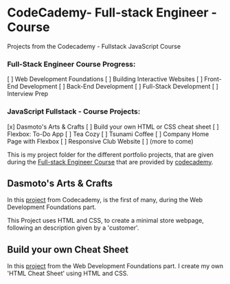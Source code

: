 # CodeCademy- Full-stack Engineer - Course
 Projects from the Codecademy - Fullstack JavaScript Course

### Full-Stack Engineer Course Progress:
[ ] Web Development Foundations
[ ] Building Interactive Websites
[ ] Front-End Development
[ ] Back-End Development
[ ] Full-Stack Development
[ ] Interview Prep

 ### JavaScript Fullstack - Course Projects:
 [x] Dasmoto's Arts & Crafts
 [ ] Build your own HTML or CSS cheat sheet
 [ ] Flexbox: To-Do App
 [ ] Tea Cozy
 [ ] Tsunami Coffee
 [ ] Company Home Page with Flexbox
 [ ] Responsive Club Website
 [ ] \(more to come)

This is my project folder for the different portfolio projects, that are given during the
[Full-stack Engineer Course](https://www.codecademy.com/career-journey/full-stack-engineer) that are provided by [codecademy](https://www.codecademy.com).

## Dasmoto's Arts & Crafts
In this [project](https://www.codecademy.com/journeys/full-stack-engineer/paths/fscj-22-web-development-foundations/tracks/fscj-22-developing-websites-locally/modules/wdcp-22-developing-with-css-0c2f9fa7-526e-41b6-a7b5-a871196585ef/projects/dasmoto) from Codecademy, is the first of many, during the Web Development Foundations part. 

This Project uses HTML and CSS, to create a minimal store webpage, following an description given by a 'customer'.

## Build your own Cheat Sheet
In this [project](https://www.codecademy.com/journeys/full-stack-engineer/paths/fscj-22-web-development-foundations/tracks/fscj-22-improved-styling-with-css/modules/wdcp-22-build-your-own-cheat-sheet-67e2c82a-2f99-46d9-a17b-1461dc4edee8/projects/independent-project-html-documentation) from the Web Development Foundations part. I create my own 'HTML Cheat Sheet' using HTML and CSS.